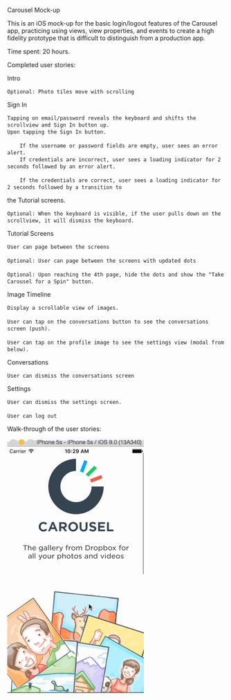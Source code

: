 Carousel Mock-up

This is an iOS mock-up for the basic login/logout features of the Carousel app, practicing using views, view properties, and events to create a high fidelity prototype that is difficult to distinguish from a production app. 

Time spent: 20 hours.

Completed user stories:
		
Intro

	Optional: Photo tiles move with scrolling

Sign In

	Tapping on email/password reveals the keyboard and shifts the scrollview and Sign In button up.
	Upon tapping the Sign In button.

		If the username or password fields are empty, user sees an error alert.
        If credentials are incorrect, user sees a loading indicator for 2 seconds followed by an error alert.
		
        If the credentials are correct, user sees a loading indicator for 2 seconds followed by a transition to 
the Tutorial screens.
        
    Optional: When the keyboard is visible, if the user pulls down on the scrollview, it will dismiss the keyboard.

Tutorial Screens
	
    User can page between the screens
	
    Optional: User can page between the screens with updated dots
	
    Optional: Upon reaching the 4th page, hide the dots and show the "Take Carousel for a Spin" button.

Image Timeline
    
    Display a scrollable view of images.
	
    User can tap on the conversations button to see the conversations screen (push).
	
    User can tap on the profile image to see the settings view (modal from below).

Conversations
	
    User can dismiss the conversations screen

Settings
	
    User can dismiss the settings screen.
	
    User can log out 

Walk-through of the user stories:

![Video Walkthrough](carousel.gif)

